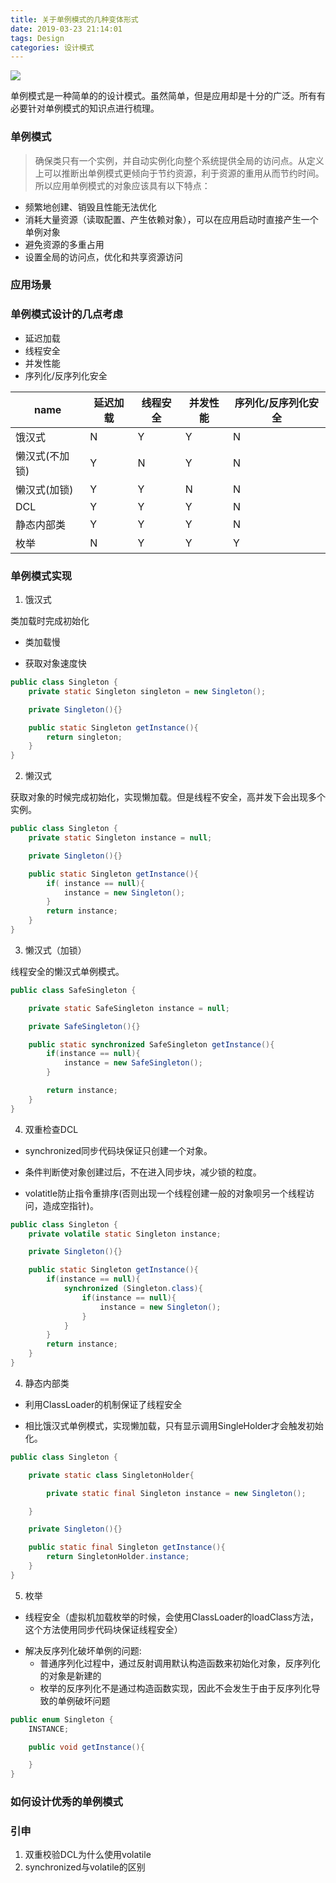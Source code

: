 ```yaml
---
title: 关于单例模式的几种变体形式
date: 2019-03-23 21:14:01
tags: Design
categories: 设计模式
---
```


![](http://posw9yxeh.bkt.clouddn.com/static/images/singleton-1.jpg)
<!-- more -->

单例模式是一种简单的的设计模式。虽然简单，但是应用却是十分的广泛。所有有必要针对单例模式的知识点进行梳理。

### 单例模式

>确保类只有一个实例，并自动实例化向整个系统提供全局的访问点。从定义上可以推断出单例模式更倾向于节约资源，利于资源的重用从而节约时间。所以应用单例模式的对象应该具有以下特点：

+ 频繁地创建、销毁且性能无法优化
+ 消耗大量资源（读取配置、产生依赖对象），可以在应用启动时直接产生一个单例对象
+ 避免资源的多重占用 
+ 设置全局的访问点，优化和共享资源访问

### 应用场景

### 单例模式设计的几点考虑
+ 延迟加载
+ 线程安全
+ 并发性能
+ 序列化/反序列化安全


| name | 延迟加载 | 线程安全 | 并发性能 | 序列化/反序列化安全 |
| ------------- | ------------- | ------------- | ------------- | ------------- |
| 饿汉式 | N | Y | Y | N |
| 懒汉式(不加锁) | Y | N | Y | N |
| 懒汉式(加锁) | Y | Y | N | N |
| DCL | Y | Y | Y | N |
| 静态内部类 | Y | Y | Y | N |
| 枚举 | N | Y | Y | Y |


### 单例模式实现
1. 饿汉式

类加载时完成初始化

- 类加载慢

- 获取对象速度快


```java
public class Singleton {
    private static Singleton singleton = new Singleton();

    private Singleton(){}

    public static Singleton getInstance(){
        return singleton;
    }
}
```
2. 懒汉式

获取对象的时候完成初始化，实现懒加载。但是线程不安全，高并发下会出现多个实例。
```java
public class Singleton {
    private static Singleton instance = null;

    private Singleton(){}

    public static Singleton getInstance(){
        if( instance == null){
            instance = new Singleton();
        }
        return instance;
    }
}
```

3. 懒汉式（加锁）

线程安全的懒汉式单例模式。

```java
public class SafeSingleton {

    private static SafeSingleton instance = null;

    private SafeSingleton(){}

    public static synchronized SafeSingleton getInstance(){
        if(instance == null){
            instance = new SafeSingleton();
        }

        return instance;
    }
}
```
4. 双重检查DCL

- synchronized同步代码块保证只创建一个对象。

- 条件判断使对象创建过后，不在进入同步块，减少锁的粒度。

- volatitle防止指令重排序(否则出现一个线程创建一般的对象呗另一个线程访问，造成空指针)。


```java
public class Singleton {
    private volatile static Singleton instance;

    private Singleton(){}

    public static Singleton getInstance(){
        if(instance == null){
            synchronized (Singleton.class){
                if(instance == null){
                    instance = new Singleton();
                }
            }
        }
        return instance;
    }
}
```


4. 静态内部类

- 利用ClassLoader的机制保证了线程安全

- 相比饿汉式单例模式，实现懒加载，只有显示调用SingleHolder才会触发初始化。

```java
public class Singleton {

    private static class SingletonHolder{

        private static final Singleton instance = new Singleton();

    }

    private Singleton(){}

    public static final Singleton getInstance(){
        return SingletonHolder.instance;
    }
}
```

5. 枚举

- 线程安全（虚拟机加载枚举的时候，会使用ClassLoader的loadClass方法，这个方法使用同步代码块保证线程安全）

* 解决反序列化破坏单例的问题:
   - 普通序列化过程中，通过反射调用默认构造函数来初始化对象，反序列化的对象是新建的
   - 枚举的反序列化不是通过构造函数实现，因此不会发生于由于反序列化导致的单例破坏问题


```java
public enum Singleton {
    INSTANCE;

    public void getInstance(){

    }
}
```



### 如何设计优秀的单例模式

### 引申
1. 双重校验DCL为什么使用volatile
2. synchronized与volatile的区别




